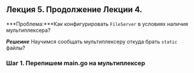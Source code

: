 ## Лекция 5. Продолжение Лекции 4.

***Проблема:***Как конфигурировать ```FileServer``` в условиях наличия мультиплексера?

***Решеине*** Научимся сообщать мультиплексеру откуда брать ```static``` файлы?

### Шаг 1. Перепишем main.go на мультиплексер

